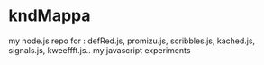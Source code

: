 # kndMappa
my node.js repo for : defRed.js, promizu.js, scribbles.js, kached.js, signals.js, kweeffft.js.. my javascript experiments
